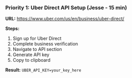 ### **Priority 1: Uber Direct API Setup** (Jesse - 15 min)
**URL:** https://www.uber.com/us/en/business/uber-direct/

**Steps:**
1. Sign up for Uber Direct
2. Complete business verification
3. Navigate to API section
4. Generate API key
5. Copy to clipboard

**Result:** `UBER_API_KEY=your_key_here`
